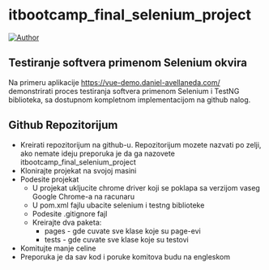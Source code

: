 # itbootcamp_final_selenium_project

[![Author](http://img.shields.io/badge/author-@mirkopolic-blue.svg?style=flat-square)](https://twitter.com/mirkopolic)

## Testiranje softvera primenom Selenium okvira

Na primeru aplikacije https://vue-demo.daniel-avellaneda.com/ demonstrirati proces testiranja softvera primenom Selenium i TestNG biblioteka, sa dostupnom kompletnom implementacijom na github nalog.

## Github Repozitorijum

*	Kreirati repozitorijum na github-u. Repozitorijum mozete nazvati po zelji, ako nemate ideju preporuka je da ga nazovete 	itbootcamp_final_selenium_project
*	Klonirajte projekat na svojoj masini
*	Podesite projekat
	*	U projekat ukljucite chrome driver koji se poklapa sa verzijom vaseg Google Chrome-a na racunaru
	*	U pom.xml fajlu ubacite selenium i testng biblioteke
	*	Podesite .gitignore fajl
	*	Kreirajte dva paketa:
		*	pages - gde cuvate sve klase koje su page-evi
		*	tests - gde cuvate sve klase koje su testovi
*	Komitujte manje celine
*	Preporuka je da sav kod i poruke komitova budu na engleskom

